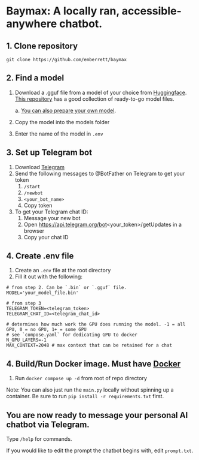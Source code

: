 # Baymax: A locally ran, accessible-anywhere chatbot.

## 1. Clone repository
`git clone https://github.com/emberrett/baymax`

## 2. Find a model
1. Download a .gguf file from a model of your choice from [Huggingface](https://huggingface.co). [This repository](https://huggingface.co/TheBloke/Llama-2-7B-GGUF/tree/main) has a good collection of ready-to-go model files.
    
    a. [You can also prepare your own model](https://github.com/ggerganov/llama.cpp?tab=readme-ov-file#prepare-and-quantize).
2. Copy the model into the models folder
3. Enter the name of the model in `.env`


## 3. Set up Telegram bot
1. Download [Telegram](https://desktop.telegram.org/)
2. Send the following messages to @BotFather on Telegram to get your token
    1. `/start`
    2. `/newbot`
    3. `<your_bot_name>`
    4. Copy token
3. To get your Telegram chat ID:
    1. Message your new bot
    2. Open https://api.telegram.org/bot<your_token>/getUpdates in a browser
    3. Copy your chat ID

## 4. Create .env file
1. Create an `.env` file at the root directory
2. Fill it out with the following:
```
# from step 2. Can be `.bin` or `.gguf` file.
MODEL='your_model_file.bin' 

# from step 3
TELEGRAM_TOKEN=<telegram_token> 
TELEGRAM_CHAT_ID=<telegram_chat_id>

# determines how much work the GPU does running the model. -1 = all GPU, 0 = no GPU, 1+ = some GPU
# see `compose.yaml` for dedicating GPU to docker
N_GPU_LAYERS=-1 
MAX_CONTEXT=2048 # max context that can be retained for a chat 
```
## 4. Build/Run Docker image. Must have [Docker](https://docs.docker.com/engine/install/)
1. Run `docker compose up -d` from root of repo directory

Note: You can also just run the `main.py` locally without spinning up a container. Be sure to run `pip install -r requirements.txt` first.


## You are now ready to message your personal AI chatbot via Telegram.
Type `/help` for commands.

If you would like to edit the prompt the chatbot begins with, edit `prompt.txt`.

